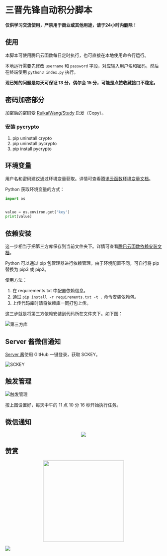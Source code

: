 # **三晋先锋**自动积分脚本

**仅供学习交流使用，严禁用于商业或其他用途，请于24小时内删除！**

## 使用

本脚本可使用腾讯云函数每日定时执行，也可直接在本地使用命令行运行。

本地运行需要先修改 `username` 和 `password` 字段，对应输入用户名和密码，然后在终端使用 `python3 index.py` 执行。

**现已知的问题是每天可保证 13 分，偶尔会 15 分，可能是点赞收藏接口不稳定。**

## 密码加密部分

加密后的密码受 [RuikaiWang/Study](https://github.com/RuikaiWang/Study) 启发（Copy）。

### 安装 pycrypto

1. pip uninstall crypto
2. pip uninstall pycrypto
3. pip install pycrypto

## 环境变量

用户名和密码建议通过环境变量获取。详情可查看[腾讯云函数环境变量文档](https://cloud.tencent.com/document/product/583/30228)。

Python 获取环境变量的方式：

```python
import os


value = os.environ.get('key')
print(value)
```

## 依赖安装

这一步相当于把第三方库保存到当前文件夹下。详情可查看[腾讯云函数依赖安装文档](https://cloud.tencent.com/document/product/583/39780)。

Python 可以通过 pip 包管理器进行依赖管理。由于环境配置不同，可自行将 pip 替换为 pip3 或 pip2。

使用方法：
1. 在 requirements.txt 中配置依赖信息。
2. 通过 `pip install -r requirements.txt -t .` 命令安装依赖包。
3. 上传代码库时请将依赖库一同打包上传。

这三步就是将第三方依赖安装到代码所在文件夹下。如下图：

![第三方库](https://i.loli.net/2020/12/28/92hpksd8n7Ie6F5.png)

## Server 酱微信通知

[Server 酱](http://sc.ftqq.com/3.version)使用 GitHub 一键登录，获取 SCKEY。

![SCKEY](https://i.loli.net/2020/12/28/XuO3eUF4yJ1Dt8P.jpg)

## 触发管理

![触发管理](https://i.loli.net/2020/12/28/nsdFNgaqDJX4uiI.jpg)

按上图设置好，每天中午的 11 点 10 分 16 秒开始执行任务。

## 微信通知

<div align=center><img src="https://i.loli.net/2021/02/22/5gr1cVsKzIYnmZT.jpg"></div>

## 赞赏

<div align=center><img width="260" height="260" src="https://i.loli.net/2021/01/12/ykHU2RSXoCZFfxr.jpg"></div>

![](https://i.loli.net/2020/06/17/ZpwDfJmCGEoKqnb.png)
